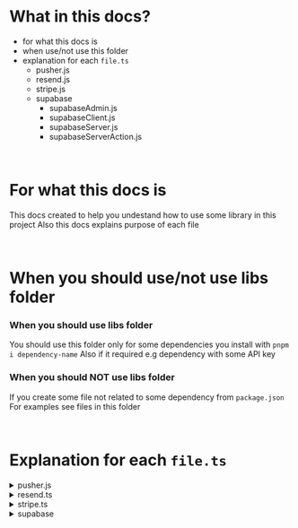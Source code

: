 # What in this docs?

- for what this docs is
- when use/not use this folder
- explanation for each `file.ts`
  - pusher.js
  - resend.js
  - stripe.js
  - supabase
    - supabaseAdmin.js
    - supabaseClient.js
    - supabaseServer.js
    - supabaseServerAction.js

<br/>

# For what this docs is

This docs created to help you undestand how to use some library in this project
Also this docs explains purpose of each file

<br/>

# When you should use/not use libs folder

### When you should use libs folder

You should use this folder only for some dependencies you install with `pnpm i dependency-name`
Also if it required e.g dependency with some API key

### When you should NOT use libs folder

If you create some file not related to some dependency from `package.json`
For examples see files in this folder

<br/>

# Explanation for each `file.ts`

<details>
  <summary>pusher.js</summary>

    example

    ```ts
    await pusherServer.trigger(ticketId, "tickets:new", { ticketId, ownerUsername, message })
    await pusherServer.trigger(ticketId, "messages:new", newMessage)
    ```

    accept 3 arguments (channelId,event,data)

    1. ChannelId - you write to which channel user should be connected to
      for example it micht be ticketId as channel id
      Imagine its as div with id prop inside this div you may have a bunch of sutuff
      So you need to trach some div to let pusher know what channel you want trigger
      ![channelId](https://i.imgur.com/lmr2vxQ.png)
    2. event - its string value with short and clear name of event like `messages:new`
    3. data - its data of chanes pusher will listen to
      3.1 For this you create state (useState or global state with zustand or mobx)
      `ClientComponent.tsx`

      ```tsx
      const [messages, setMessages] = useState(initialMessages)
      useEffect(() => {
        pusherClient.subscribe(ticketId)
        if (bottomRef.current) {
          bottomRef.current.scrollTop = bottomRef.current.scrollHeight
        }

        const messagehandler = (message: IMessage) => {
          //TODO - axios.post('api/messages/{ticketId}/seen')
          setMessages(current => {
            if (find(current, { id: message.id })) {
              return current
            }

            return [...current, message]
          })

          //Timeout is required here because without it scroll to bottom doesn't work
          setTimeout(() => {
            if (bottomRef.current) {
              bottomRef.current.scrollTop = bottomRef.current.scrollHeight
            }
          }, 10)
        }

        pusherClient.bind("messages:new", messagehandler)

        return () => {
          pusherClient.unsubscribe(ticketId)
          pusherClient.unbind("messages:new", messagehandler)
        }
      }, [messages, ticketId])

      return (
        <ul className="h-[280px] mobile:h-[370px] flex flex-col gap-y-2 hide-scrollbar p-4" ref={bottomRef}>
          {messages.map(message => (
            <MessageBox key={message.id} message={message} />
          ))}
        </ul>
      )
      ```

      3.2 Next you need to subscribe pusher to some channel he will listen to
      as you see in example above its channel `ticketId`
      ![channel-example](https://i.imgur.com/1cwPGRE.png)

      3.3 Next you need to bind pusher to changes and add handler for this
      In my case I follow Antonio's guide and do as he said to avoid overflow
      Just write your handler with this example

      ```ts
            const messagehandler = (message: IMessage) => {
          //TODO - axios.post('api/messages/{ticketId}/seen')
          setMessages(current => {
            if (find(current, { id: message.id })) {
              return current
            }

            return [...current, message]
          })
      ```

      3.4 As you can see I pass to the third argument data that pusher will change
      Without it in `current` will be only that data that you passed in third argument here

      ```ts
      await pusherServer.trigger(ticketId, "messages:new", newMessage)
      ```

      Its imprtant so if you need to change some data on client you need to pass it
      in third argument in prop on server

      In short this `(message: IMessage)` comes from third argument `newMessage`
      current its current state of messages - in my example you just spread out this array and
      add that message that you pass as third argument in `pusher.trigger` function on a server

</details>

<details>
  <summary>resend.ts</summary>

This file is required to send emails
I already set up resend+supabase intrgration so you may don't care about setup

Use this file in API routes cause it requires secret key that must be NOT exprosed on client (in "use client" files)

### Example (resend in API route)

```ts
import { resend } from "@/libs/resend"

const { error } = await resend.emails.send({
  from: from,
  to: to,
  subject: subject,
  html: html,
})
if (error as ErrorResponse) {
  return new NextResponse(`/api/check/send-email/route.ts error \n ${error?.message}`, {
    status: 400,
  })
}
```

### Read docs

Here you may find usefull info that might help you - https://resend.com/docs/introduction
Also if you have questions you may ask - https://resend.com/help

</details>

<details>

<summary>stripe.ts</summary>

use stripe.ts if you want to create some payment

If you have question how to do something with stripe just google smth like

1. `how to create product on stripe`
2. Go to the first link in google
3. e.g in [this guide](https://stripe.com/docs/api/products/create) you see

```ts
const stripe = require("stripe")(
  "sk_test_51NUvmbDEq5VtEmnoPpiL47UpmArBVixTaRVYstuNf8VNN4KI6u3su1lo6RknsBQ9b1yLtsYKWE2ZB5my7hRoigtS00bUSPqKam",
)

const product = await stripe.products.create({
  name: "Gold Special",
})
```

4. As you already have set up for stripe in stripe.ts - just use stripe in `api` folder using stripe docs

Also yoy may message stripe support - support-reply@stripe.com

</details>

<details>

<summary>supabase</summary>

Naming tells for themselfs
`supabaseAdmin.ts` - use in API routes if you want to bypass RLS
In API route because it require secret key
`supabaseClient.ts` - use in client components with 'use client'
`supabaseServer.ts` - use in server components without 'use client'
usually you use it in page.tsx or layout.tsx to preload some data on SSR
`supabaseServerAction.ts` - use this file in server action with 'use server'
lso I use it in route hadlers (api folder) because I see no difference between them

To do something in DB (supabase) - just google about it as well e.g

1. `How to insert row in supabase`
2. Open [first link](https://supabase.com/docs/reference/javascript/insert)
3. Use it like so - instead supabase write `SupabaseClient` or `SupabaseServer` or `SupabaseServerAction`

```ts
const { error } = await supabase.from("countries").insert({ id: 1, name: "Denmark" })
```

4. Throw error if needed

```ts
catch (error: any) {
 if (error instanceof Error) {
      console.log(90, "DELETE_FOOD_ERROR\n (supabase) \n", error.message)
      return new NextResponse(`/api/food/delete/route.ts error \n ${error}`, {
        status: 500,
    })
  }
}
```

## Use supabaseServer like this (fire function - supabaseServer())

```tsx
const user = await supabaseServer().auth.getUser()
```

</details>
